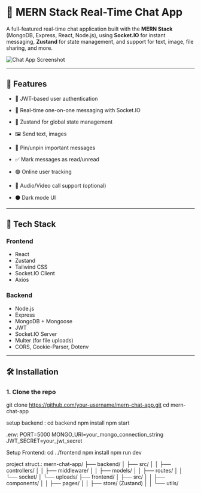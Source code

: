 # 💬 MERN Stack Real-Time Chat App

A full-featured real-time chat application built with the **MERN Stack** (MongoDB, Express, React, Node.js), using **Socket.IO** for instant messaging, **Zustand** for state management, and support for text, image, file sharing, and more.

![Chat App Screenshot](./screenshot.png)

---

## 🚀 Features

- 🔐 JWT-based user authentication
- 💬 Real-time one-on-one messaging with Socket.IO
- 🧠 Zustand for global state management
- 🖼️ Send text, images
- 📌 Pin/unpin important messages
- ✅ Mark messages as read/unread
- 🟢 Online user tracking
- 🎥 Audio/Video call support (optional)

- ⚫ Dark mode UI

---

## 🧰 Tech Stack

### Frontend
- React
- Zustand
- Tailwind CSS
- Socket.IO Client
- Axios

### Backend
- Node.js
- Express
- MongoDB + Mongoose
- JWT
- Socket.IO Server
- Multer (for file uploads)
- CORS, Cookie-Parser, Dotenv

---

## 🛠️ Installation

### 1. Clone the repo


git clone https://github.com/your-username/mern-chat-app.git
cd mern-chat-app

setup backend :
cd backend
npm install
npm start

.env:
PORT=5000
MONGO_URI=your_mongo_connection_string
JWT_SECRET=your_jwt_secret

Setup Frontend:
cd ../frontend
npm install
npm run dev


project struct.:
mern-chat-app/
├── backend/
│   ├── src/
│   │   ├── controllers/
│   │   ├── middleware/
│   │   ├── models/
│   │   ├── routes/
│   │   └── socket/
│   └── uploads/
├── frontend/
│   ├── src/
│   │   ├── components/
│   │   ├── pages/
│   │   ├── store/ (Zustand)
│   │   └── utils/

